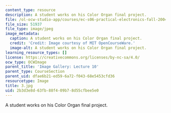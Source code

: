 ```yaml
---
content_type: resource
description: A student works on his Color Organ final project.
file: /ol-ocw-studio-app/courses/ec-s06-practical-electronics-fall-2004/2b3d3e8d63fb88f409b78d55cfbee5e0_3.jpg
file_size: 51937
file_type: image/jpeg
image_metadata:
  caption: A student works on his Color Organ final project.
  credit: 'Credit: Image courtesy of MIT OpenCourseWare.'
  image-alt: A student works on his Color Organ final project.
learning_resource_types: []
license: https://creativecommons.org/licenses/by-nc-sa/4.0/
ocw_type: OCWImage
parent_title: 'Image Gallery: Lecture 10'
parent_type: CourseSection
parent_uid: dfae6b21-ed59-6a72-f043-68e5453cfd36
resourcetype: Image
title: 3.jpg
uid: 2b3d3e8d-63fb-88f4-09b7-8d55cfbee5e0
---
```

A student works on his Color Organ final project.